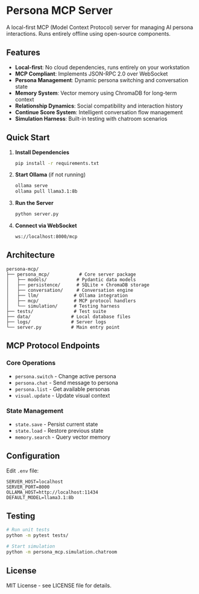 # Persona MCP Server

A local-first MCP (Model Context Protocol) server for managing AI persona interactions. Runs entirely offline using open-source components.

## Features

- **Local-first**: No cloud dependencies, runs entirely on your workstation
- **MCP Compliant**: Implements JSON-RPC 2.0 over WebSocket
- **Persona Management**: Dynamic persona switching and conversation state
- **Memory System**: Vector memory using ChromaDB for long-term context
- **Relationship Dynamics**: Social compatibility and interaction history
- **Continue Score System**: Intelligent conversation flow management
- **Simulation Harness**: Built-in testing with chatroom scenarios

## Quick Start

1. **Install Dependencies**

   ```bash
   pip install -r requirements.txt
   ```

2. **Start Ollama** (if not running)

   ```bash
   ollama serve
   ollama pull llama3.1:8b
   ```

3. **Run the Server**

   ```bash
   python server.py
   ```

4. **Connect via WebSocket**
   ```
   ws://localhost:8000/mcp
   ```

## Architecture

```
persona-mcp/
├── persona_mcp/           # Core server package
│   ├── models/           # Pydantic data models
│   ├── persistence/      # SQLite + ChromaDB storage
│   ├── conversation/     # Conversation engine
│   ├── llm/             # Ollama integration
│   ├── mcp/             # MCP protocol handlers
│   └── simulation/      # Testing harness
├── tests/               # Test suite
├── data/               # Local database files
├── logs/               # Server logs
└── server.py           # Main entry point
```

## MCP Protocol Endpoints

### Core Operations

- `persona.switch` - Change active persona
- `persona.chat` - Send message to persona
- `persona.list` - Get available personas
- `visual.update` - Update visual context

### State Management

- `state.save` - Persist current state
- `state.load` - Restore previous state
- `memory.search` - Query vector memory

## Configuration

Edit `.env` file:

```env
SERVER_HOST=localhost
SERVER_PORT=8000
OLLAMA_HOST=http://localhost:11434
DEFAULT_MODEL=llama3.1:8b
```

## Testing

```bash
# Run unit tests
python -m pytest tests/

# Start simulation
python -m persona_mcp.simulation.chatroom
```

## License

MIT License - see LICENSE file for details.
